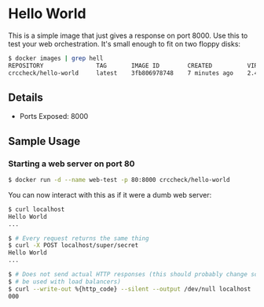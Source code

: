 Hello World
===========

This is a simple image that just gives a response on port 8000. Use this to
test your web orchestration. It's small enough to fit on two floppy disks:

```bash
$ docker images | grep hell
REPOSITORY               TAG       IMAGE ID        CREATED          VIRTUAL SIZE
crccheck/hello-world     latest    3fb806978748    7 minutes ago    2.434 MB
```


Details
-------
* Ports Exposed: 8000


Sample Usage
------------

### Starting a web server on port 80

```bash
$ docker run -d --name web-test -p 80:8000 crccheck/hello-world
```

You can now interact with this as if it were a dumb web server:

```bash
$ curl localhost
Hello World
...

$ # Every request returns the same thing
$ curl -X POST localhost/super/secret
Hello World
...

$ # Does not send actual HTTP responses (this should probably change so this can
$ # be used with load balancers)
$ curl --write-out %{http_code} --silent --output /dev/null localhost
000
```

